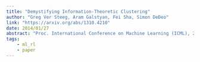```yaml
---
title: "Demystifying Information-Theoretic Clustering"
author: "Greg Ver Steeg, Aram Galstyan, Fei Sha, Simon DeDeo"
link: "https://arxiv.org/abs/1310.4210"
date: 2014/01/27
abstract: "Proc. International Conference on Machine Learning (ICML), 2014."
tags:
    - ml_rl
    - paper
---
```

